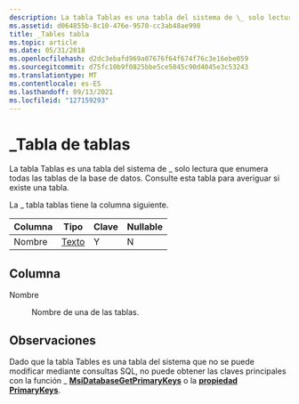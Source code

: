 ```yaml
---
description: La tabla Tablas es una tabla del sistema de \_ solo lectura que enumera todas las tablas de la base de datos. Consulte esta tabla para averiguar si existe una tabla.
ms.assetid: d064855b-8c10-476e-9570-cc3ab48ae998
title: _Tables tabla
ms.topic: article
ms.date: 05/31/2018
ms.openlocfilehash: d2dc3ebafd969a07676f64f674f76c3e16ebe059
ms.sourcegitcommit: d75fc10b9f0825bbe5ce5045c90d4045e3c53243
ms.translationtype: MT
ms.contentlocale: es-ES
ms.lasthandoff: 09/13/2021
ms.locfileid: "127159293"
---
```

# <a name="_tables-table"></a>\_Tabla de tablas

La tabla Tablas es una tabla del sistema de \_ solo lectura que enumera todas las tablas de la base de datos. Consulte esta tabla para averiguar si existe una tabla.

La \_ tabla tablas tiene la columna siguiente.



| Columna | Tipo             | Clave | Nullable |
|--------|------------------|-----|----------|
| Nombre   | [Texto](text.md) | Y   | N        |



 

## <a name="column"></a>Columna

<dl> <dt>

<span id="Name"></span><span id="name"></span><span id="NAME"></span>Nombre
</dt> <dd>

Nombre de una de las tablas.

</dd> </dl>

## <a name="remarks"></a>Observaciones

Dado que la tabla Tables es una tabla del sistema que no se puede modificar mediante consultas SQL, no puede obtener las claves principales con la función \_ [**MsiDatabaseGetPrimaryKeys**](/windows/desktop/api/Msiquery/nf-msiquery-msidatabasegetprimarykeysa) o la [**propiedad PrimaryKeys**](database-primarykeys.md).

 

 



